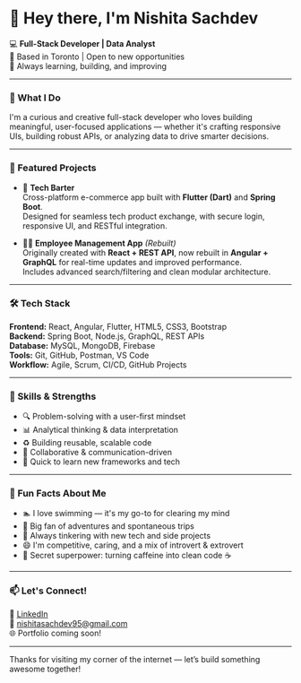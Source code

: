 # 👋 Hey there, I'm Nishita Sachdev

💻 **Full-Stack Developer | Data Analyst**  
📍 Based in Toronto | Open to new opportunities  
🌱 Always learning, building, and improving

---

### 🚀 What I Do
I'm a curious and creative full-stack developer who loves building meaningful, user-focused applications — whether it's crafting responsive UIs, building robust APIs, or analyzing data to drive smarter decisions.

---

### 💼 Featured Projects

- 🔄 **Tech Barter**  
  Cross-platform e-commerce app built with **Flutter (Dart)** and **Spring Boot**.  
  Designed for seamless tech product exchange, with secure login, responsive UI, and RESTful integration.

- 👩‍💼 **Employee Management App** *(Rebuilt)*  
  Originally created with **React + REST API**, now rebuilt in **Angular + GraphQL** for real-time updates and improved performance.  
  Includes advanced search/filtering and clean modular architecture.

---

### 🛠 Tech Stack

**Frontend:** React, Angular, Flutter, HTML5, CSS3, Bootstrap  
**Backend:** Spring Boot, Node.js, GraphQL, REST APIs  
**Database:** MySQL, MongoDB, Firebase  
**Tools:** Git, GitHub, Postman, VS Code  
**Workflow:** Agile, Scrum, CI/CD, GitHub Projects

---

### 🎯 Skills & Strengths

- 🔍 Problem-solving with a user-first mindset  
- 📊 Analytical thinking & data interpretation  
- ♻️ Building reusable, scalable code  
- 🤝 Collaborative & communication-driven  
- 🚀 Quick to learn new frameworks and tech

---

### 🎉 Fun Facts About Me

- 🏊 I love swimming — it's my go-to for clearing my mind  
- 🎒 Big fan of adventures and spontaneous trips  
- 📱 Always tinkering with new tech and side projects  
- 😄 I'm competitive, caring, and a mix of introvert & extrovert  
- 🧩 Secret superpower: turning caffeine into clean code ☕

---

### 📫 Let's Connect!

📍 [LinkedIn](https://www.linkedin.com/in/yourname)  
📧 [nishitasachdev95@gmail.com](mailto:nishitasachdev95@gmail.com)  
🌐 Portfolio coming soon!

---

Thanks for visiting my corner of the internet — let’s build something awesome together!
